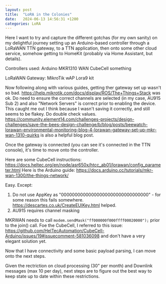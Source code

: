 ```yaml
---
layout: post
title:  "LoRA in the Colonies"
date:   2024-06-13 14:56:31 +1200
categories: LoRA
---
```


Here I want to try and capture the different gotchas (for my own sanity) on my delightful journey setting up an Arduino-based controller through a LoRaWAN TTN gateway, to a TTN application, then onto some other cloud service, somehow getting to HomeKit (probably via Home Assistant, but details).

Controllers used:
Arduino MKR1310 WAN
CubeCell something

LoRaWAN Gateway:
MikroTik wAP Lora9 kit

Now following along with various guides, getting ther gateway set up wasn't so bad. https://help.mikrotik.com/docs/display/ROS/The+Things+Stack was ok. Do need to ensure the correct channels are selected (in my case, AU915 Sub 2) and also "Network Servers" is correct prior to enabling the device. This caught me out I think because I wasn't saving it correctly, and still seems to be flakey. Do double check values. https://community.element14.com/challenges-projects/design-challenges/save-the-bees-design-challenge/b/blog/posts/beewatch-lorawan-environmental-monitoring-blog-4-lorawan-gateway-set-up-mkr-wan-1310-quirks is also a helpful blog post.

Once the gateway is connected (you can see it's connected in the TTN console), it's time to move onto the controller.

Here are some CubeCell instructions: https://docs.heltec.org/en/node/asr650x/htcc_ab01/lorawan/config_parameter.html
Here is the Arduino guide: https://docs.arduino.cc/tutorials/mkr-wan-1300/the-things-network/

Easy. Except:
1. Do not use AppKey as "00000000000000000000000000000000" - for some reason this fails somewhere. https://descartes.co.uk/CreateEUIKey.html helped.
2. AU915 requires channel masking

MKRWAN needs to call `modem.sendMask("ff000000f000ffff00020000");` prior to the join() call. Foe the CubeCell, I referred to this issue: https://github.com/HelTecAutomation/CubeCell-Arduino/issues/19#issuecomment-581036098 and don't have a very elegant solution yet.

Now that I have connectivity and some basic payload parsing, I can move onto the next steps.

Given the rectriction on cloud processing (30" per month) and Downlink messages (max 10 per day), next steps are to figure out the best way to keep state up to date within these restrictions.
